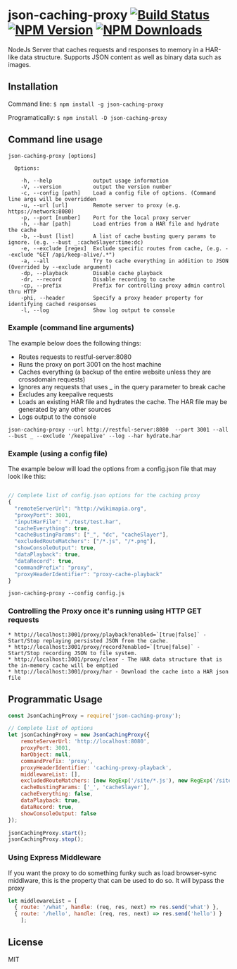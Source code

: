 # json-caching-proxy [![Build Status](https://travis-ci.org/sonyseng/json-caching-proxy.svg?branch=master)](https://travis-ci.org/sonyseng/json-caching-proxy) [![NPM Version](http://img.shields.io/npm/v/json-caching-proxy.svg?style=flat)](https://www.npmjs.org/package/json-caching-proxy) [![NPM Downloads](https://img.shields.io/npm/dm/json-caching-proxy.svg?style=flat)](https://www.npmjs.org/package/json-caching-proxy)
NodeJs Server that caches requests and responses to memory in a HAR-like data structure. Supports JSON content as well as binary data such as images.

## Installation

Command line: ``` $ npm install -g json-caching-proxy ```

Programatically: ``` $ npm install -D json-caching-proxy ```

## Command line usage

```
json-caching-proxy [options]

  Options:

    -h, --help             output usage information
    -V, --version          output the version number
    -c, --config [path]    Load a config file of options. (Command line args will be overridden
    -u, --url [url]        Remote server to proxy (e.g. https://network:8080)
    -p, --port [number]    Port for the local proxy server
    -h, --har [path]       Load entries from a HAR file and hydrate the cache
    -b, --bust [list]      A list of cache busting query params to ignore. (e.g. --bust _:cacheSlayer:time:dc)
    -e, --exclude [regex]  Exclude specific routes from cache, (e.g. --exclude "GET /api/keep-alive/.*")
    -a, --all              Try to cache everything in addition to JSON (Overrided by --exclude argument)
    -dp, --playback        Disable cache playback
    -dr, --record          Disable recording to cache
    -cp, --prefix          Prefix for controlling proxy admin control thru HTTP
    -phi, --header         Specify a proxy header property for identifying cached responses
    -l, --log              Show log output to console

```


### Example (command line arguments)

The example below does the following things:
* Routes requests to restful-server:8080
* Runs the proxy on port 3001 on the host machine
* Caches everything (a backup of the entire website unless they are crossdomain requests)
* Ignores any requests that uses _ in the query parameter to break cache
* Excludes any keepalive requests
* Loads an existing HAR file and hydrates the cache. The HAR file may be generated by any other sources
* Logs output to the console

```
json-caching-proxy --url http://restful-server:8080  --port 3001 --all --bust _ --exclude '/keepalive' --log --har hydrate.har

```


### Example (using a config file)

The example below will load the options from a config.json file that may look like this:

```js

// Complete list of config.json options for the caching proxy
{
  "remoteServerUrl": "http://wikimapia.org",
  "proxyPort": 3001,
  "inputHarFile": "./test/test.har",
  "cacheEverything": true,
  "cacheBustingParams": ["_", "dc", "cacheSlayer"],
  "excludedRouteMatchers": ["/*.js", "/*.png"],
  "showConsoleOutput": true,
  "dataPlayback": true,
  "dataRecord": true,
  "commandPrefix": "proxy",
  "proxyHeaderIdentifier": "proxy-cache-playback"
}
```

```
json-caching-proxy --config config.js

```

### Controlling the Proxy once it's running using HTTP GET requests
```
* http://localhost:3001/proxy/playback?enabled=`[true|false]` - Start/Stop replaying persisted JSON from the cache.
* http://localhost:3001/proxy/record?enabled=`[true|false]` - Start/Stop recording JSON to file system.
* http://localhost:3001/proxy/clear - The HAR data structure that is the in-memory cache will be emptied
* http://localhost:3001/proxy/har - Download the cache into a HAR json file
```

## Programmatic Usage

```js
const JsonCachingProxy = require('json-caching-proxy');

// Complete list of options
let jsonCachingProxy = new JsonCachingProxy({
    remoteServerUrl: 'http://localhost:8080',
    proxyPort: 3001,
    harObject: null,
    commandPrefix: 'proxy',
    proxyHeaderIdentifier: 'caching-proxy-playback',
    middlewareList: [],
    excludedRouteMatchers: [new RegExp('/site/*.js'), new RegExp('/site/*.gif')],
    cacheBustingParams: ['_', 'cacheSlayer'],
    cacheEverything: false,
    dataPlayback: true,
    dataRecord: true,
    showConsoleOutput: false
});

jsonCachingProxy.start();
jsonCachingProxy.stop();

```

### Using Express Middleware

If you want the proxy to do something funky such as load browser-sync middlware, this is the property that can be used to do so. It will bypass the proxy

```js
let middlewareList = [
  { route: '/what', handle: (req, res, next) => res.send('what') },
  { route: '/hello', handle: (req, res, next) => res.send('hello') }
	];
```

## License

MIT
